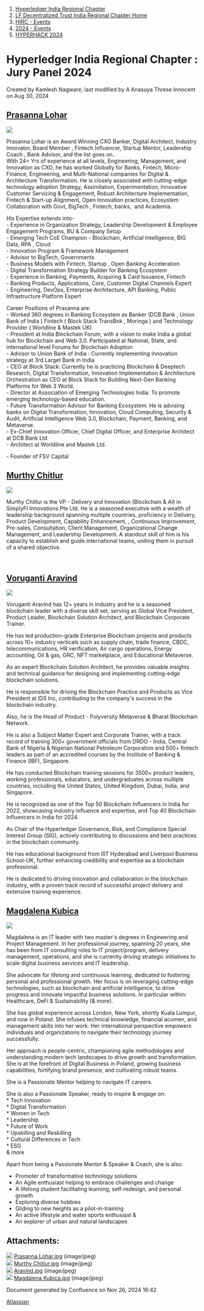 1. [Hyperledger India Regional Chapter](index.html)
2. [LF Decentralized Trust India Regional Chapter Home](LF-Decentralized-Trust-India-Regional-Chapter-Home_19169282.html)
3. [HIRC - Events](HIRC---Events_19169346.html)
4. [2024 - Events](2024---Events_19171460.html)
5. [HYPERHACK 2024](HYPERHACK-2024_19171770.html)

# Hyperledger India Regional Chapter : Jury Panel 2024

Created by Kamlesh Nagware, last modified by A Anasuya Threse Innocent on Aug 30, 2024

## [Prasanna Lohar](https://www.linkedin.com/in/prasannalohar/)

![](attachments/19171772/19171785.jpg?height=250)

Prasanna Lohar is an Award Winning CXO Banker, Digital Architect, Industry Innovator, Board Member , Fintech Influencer, Startup Mentor, Leadership Coach , Bank Advisor, and the list goes on..  
With 24+ Yrs of experience at all levels, Engineering, Management, and Innovation as CXO, he has worked Globally for Banks, Fintech, Micro-Finance, Engineering, and Multi-National companies for Digital &amp; Architecture Transformation. He is closely associated with cutting-edge technology adoption Strategy, Assimilation, Experimentation, Innovative Customer Servicing &amp; Engagement, Robust Architecture Implementation, Fintech &amp; Start-up Alignment, Open Innovation practices, Ecosystem Collaboration with Govt, BigTech , Fintech, banks,  and Academia.

His Expertise extends into-  
\- Experience in Organization Strategy, Leadership Development &amp; Employee Engagement Programs, BU &amp; Company Setup  
\- Emerging Tech CoE Champion - Blockchain, Artificial Intelligence, BIG Data, RPA , Cloud  
\- Innovation Program &amp; Framework Management  
\- Advisor to BigTech, Governments  
\- Business Models with Fintech, Startup , Open Banking Acceleration  
\- Digital Transformation Strategy Builder for Banking Ecosystem  
\- Experience in Banking, Payments, Acquiring &amp; Card Issuance, Fintech  
\- Banking Products, Applications, Core, Customer Digital Channels Expert  
\- Engineering, DevOps, Enterprise Architecture, API Banking, Public Infrastructure Platform Expert

Career Positions of Prasanna are:  
\- Worked 360 degrees in Banking Ecosystem as Banker (DCB Bank , Union Bank of India ) Fintech ( Block Stack TransBnk , Moringa ) and Technology Provider ( Worldline &amp; Mastek UK)  
\- President at India Blockchain Forum, with a vision to make India a global hub for Blockchain and Web 3.0. Participated at National, State, and international level Forums for Blockchain Adoption  
\- Advisor to Union Bank of India : Currently implementing Innovation strategy at 3rd Larget Bank in India  
\- CEO at Block Stack: Currently he is practicing Blockchain &amp; Deeptech Research, Digital Transformation, Innovation Implementation &amp; Architecture Orchestration as CEO at Block Stack for Building Next-Gen Banking Platforms for Web 3 World.  
\- Director at Association of Emerging Technologies India: To promote emerging technology-based education.  
\- Future Transformation Advisor for Banking Ecosystem. He is advising banks on Digital Transformation, Innovation, Cloud Computing, Security &amp; Audit, Artificial Intelligence Web 3.0, Blockchain, Payment, Banking, and Metaverse.  
\- Ex-Chief Innovation Officer, Chief Digital Officer, and Enterprise Architect at DCB Bank Ltd  
\- Architect at Worldline and Mastek Ltd.

\- Founder of FSV Capital

## [Murthy Chitlur](https://www.linkedin.com/in/murthychitlur/)

![](attachments/19171772/19171787.jpg?height=250)

Murthy Chitlur is the VP - Delivery and Innovation (Blockchain &amp; AI) in SimplyFI Innovations Pte Ltd. He is a seasoned executive with a wealth of leadership background spanning multiple countries, proficiency in Delivery, Product Development, Capability Enhancement, , Continuous Improvement, Pre-sales, Consultation, Client Management, Organizational Change Management, and Leadership Development. A standout skill of him is his capacity to establish and guide international teams, uniting them in pursuit of a shared objective.

 

## [Voruganti Aravind](https://www.linkedin.com/in/aravindvoruganti/)

![](attachments/19171772/19171788.jpg?height=250)

Voruganti Aravind has 12+ years in Industry and he is a seasoned blockchain leader with a diverse skill set, serving as Global Vice President, Product Leader, Blockchain Solution Architect, and Blockchain Corporate Trainer.

He has led production-grade Enterprise Blockchain projects and products across 10+ industry verticals such as supply chain, trade finance, CBDC, telecommunications, HR verification, Air cargo operations, Energy accounting, Oil &amp; gas, GRC, NFT marketplace, and Educational Metaverse.

As an expert Blockchain Solution Architect, he provides valuable insights and technical guidance for designing and implementing cutting-edge blockchain solutions.

He is responsible for driving the Blockchain Practice and Products as Vice President at IDS Inc, contributing to the company's success in the blockchain industry.

Also, he is the Head of Product - Polyversity Metaverse &amp; Bharat Blockchain Network.

He is also a Subject Matter Expert and Corporate Trainer, with a track record of training 300+ government officials from DRDO - India, Central Bank of Nigeria &amp; Nigerian National Petroleum Corporation and 500+ fintech leaders as part of an accredited courses by the Institute of Banking &amp; Finance (IBF), Singapore.

He has conducted Blockchain training sessions for 3500+ product leaders, working professionals, educators, and undergraduates across multiple countries, including the United States, United Kingdom, Dubai, India, and Singapore.

He is recognized as one of the Top 50 Blockchain Influencers in India for 2022, showcasing industry influence and expertise, and Top 40 Blockchain Influencers in India for 2024.

As Chair of the Hyperledger Governance, Risk, and Compliance Special Interest Group (SIG), actively contributing to discussions and best practices in the blockchain community.

He has educational background from IIIT Hyderabad and Liverpool Business School-UK, further enhancing credibility and expertise as a blockchain professional.

He is dedicated to driving innovation and collaboration in the blockchain industry, with a proven track record of successful project delivery and extensive training experience.

## [Magdalena Kubica](https://www.linkedin.com/in/magdalena-kubica/)

![](attachments/19171772/19171864.jpg?height=250)

Magdalena is an IT leader with two master's degrees in Engineering and Project Management. In her professional journey, spanning 20 years, she has been from IT consulting roles to IT project/program, delivery management, operations, and she is currently driving strategic initiatives to scale digital business services and IT leadership.

She advocate for lifelong and continuous learning, dedicated to fostering personal and professional growth. Her focus is on leveraging cutting-edge technologies, such as blockchain and artificial intelligence, to drive progress and innovate impactful business solutions. In particular within: Healthcare, DeFi &amp; Sustainability (&amp; more).

She has global experience across London, New York, shortly Kuala Lumpur, and now in Poland. She infuses technical knowledge, financial acumen, and management skills into her work. Her international perspective empowers individuals and organizations to navigate their technology journey successfully.

Her approach is people-centric, championing agile methodologies and understanding modern tech landscapes to drive growth and transformation. She is at the forefront of Digital Business in Poland, growing business capabilities, fortifying brand presence, and cultivating robust teams.

She is a Passionate Mentor helping to navigate IT careers.

She is also a Passionate Speaker, ready to inspire &amp; engage on:  
\* Tech Innovation  
\* Digital Transformation  
\* Women in Tech  
\* Leadership  
\* Future of Work  
\* Upskilling and Reskilling  
\* Cultural Differences in Tech  
\* ESG  
&amp; more

Apart from being a Passionate Mentor &amp; Speaker &amp; Coach, she is also:

- Promoter of transformative technology solutions
- An Agile enthusiast helping to embrace challenges and change
- A lifelong student facilitating learning, self-redesign, and personal growth
- Exploring diverse hobbies
- Gliding to new heights as a pilot-in-training
- An active lifestyle and water sports enthusiast &amp;
- An explorer of urban and natural landscapes

## Attachments:

![](images/icons/bullet_blue.gif) [Prasanna Lohar.jpg](attachments/19171772/19171785.jpg) (image/jpeg)  
![](images/icons/bullet_blue.gif) [Murthy Chitlur.jpg](attachments/19171772/19171787.jpg) (image/jpeg)  
![](images/icons/bullet_blue.gif) [Aravind.jpg](attachments/19171772/19171788.jpg) (image/jpeg)  
![](images/icons/bullet_blue.gif) [Magdalena Kubica.jpg](attachments/19171772/19171864.jpg) (image/jpeg)

Document generated by Confluence on Nov 26, 2024 16:42

[Atlassian](http://www.atlassian.com/)
